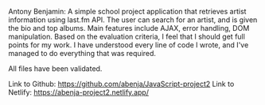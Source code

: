 Antony Benjamin: A simple school project application that retrieves artist information using last.fm API. The user can search for an artist, and is given the bio and top albums.
Main features include AJAX, error handling, DOM manipulation. Based on the evaluation criteria, I feel that I should get full points for my work. I have understood every line of code I wrote, and I've managed to do everything that was required.

All files have been validated.

Link to Github: https://github.com/abenja/JavaScript-project2
Link to Netlify: https://abenja-project2.netlify.app/

